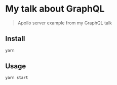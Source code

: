 # My talk about GraphQL

> Apollo server example from my GraphQL talk

## Install

```sh
yarn
```

## Usage

```sh
yarn start
```
